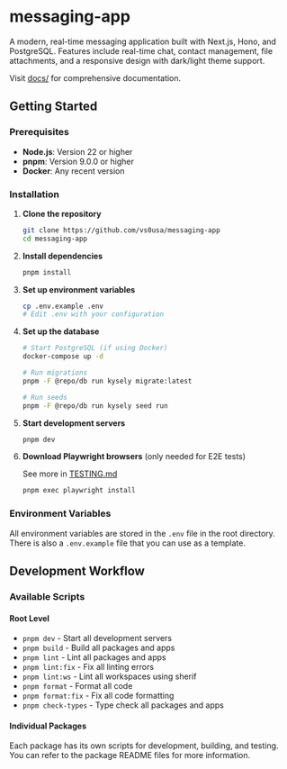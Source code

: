 # messaging-app

A modern, real-time messaging application built with Next.js, Hono, and PostgreSQL. Features include real-time chat, contact management, file attachments, and a responsive design with dark/light theme support.

Visit [docs/](./docs/) for comprehensive documentation.

## Getting Started

### Prerequisites

- **Node.js**: Version 22 or higher
- **pnpm**: Version 9.0.0 or higher
- **Docker**: Any recent version

### Installation

1. **Clone the repository**

   ```bash
   git clone https://github.com/vs0usa/messaging-app
   cd messaging-app
   ```

2. **Install dependencies**

   ```bash
   pnpm install
   ```

3. **Set up environment variables**

   ```bash
   cp .env.example .env
   # Edit .env with your configuration
   ```

4. **Set up the database**

   ```bash
   # Start PostgreSQL (if using Docker)
   docker-compose up -d
   
   # Run migrations
   pnpm -F @repo/db run kysely migrate:latest

   # Run seeds
   pnpm -F @repo/db run kysely seed run
   ```

5. **Start development servers**

   ```bash
   pnpm dev
   ```

6. **Download Playwright browsers** (only needed for E2E tests)

   See more in [TESTING.md](./TESTING.md#setting-up-playwright)

   ```bash
   pnpm exec playwright install
   ```

### Environment Variables

All environment variables are stored in the `.env` file in the root directory. There is also a `.env.example` file that you can use as a template.

## Development Workflow

### Available Scripts

#### Root Level

- `pnpm dev` - Start all development servers
- `pnpm build` - Build all packages and apps
- `pnpm lint` - Lint all packages and apps
- `pnpm lint:fix` - Fix all linting errors
- `pnpm lint:ws` - Lint all workspaces using sherif
- `pnpm format` - Format all code
- `pnpm format:fix` - Fix all code formatting
- `pnpm check-types` - Type check all packages and apps

#### Individual Packages

Each package has its own scripts for development, building, and testing. You can refer to the package README files for more information.
